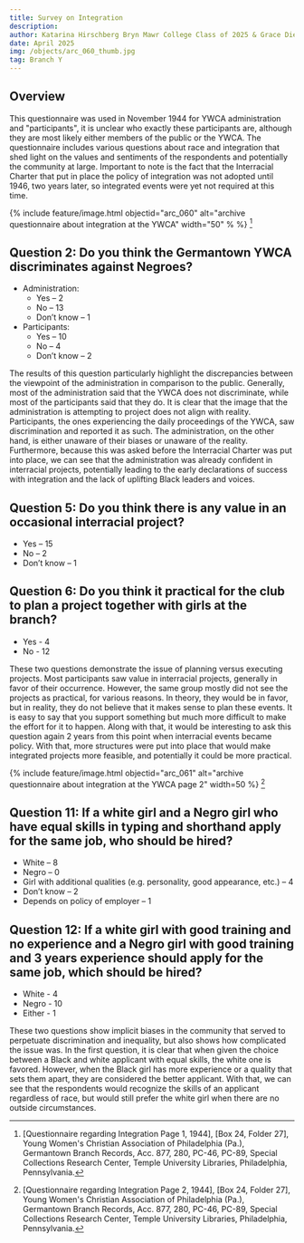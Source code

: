 ```yaml
---
title: Survey on Integration
description:
author: Katarina Hirschberg Bryn Mawr College Class of 2025 & Grace Diehl Bryn Mawr College Class of 2027
date: April 2025
img: /objects/arc_060_thumb.jpg
tag: Branch Y
---
```


## Overview
This questionnaire was used in November 1944 for YWCA administration and "participants", it is unclear who exactly these participants are, although they are most likely either members of the public or the YWCA. The questionnaire includes various questions about race and integration that shed light on the values and sentiments of the respondents and potentially the community at large. Important to note is the fact that the Interracial Charter that put in place the policy of integration was not adopted until 1946, two years later, so integrated events were yet not required at this time.

{% include feature/image.html objectid="arc_060" alt="archive questionnaire about integration at the YWCA" width="50" % %} [^fn1]
## Question 2: Do you think the Germantown YWCA discriminates against Negroes? 
- Administration: 
    - Yes – 2
    - No – 13
    - Don’t know – 1  
- Participants:
    - Yes – 10
    - No – 4
    - Don’t know – 2  

The results of this question particularly highlight the discrepancies between the viewpoint of the administration in comparison to the public. Generally, most of the administration said that the YWCA does not discriminate, while most of the participants said that they do. It is clear that the image that the administration is attempting to project does not align with reality. Participants, the ones experiencing the daily proceedings of the YWCA, saw discrimination and reported it as such. The administration, on the other hand, is either unaware of their biases or unaware of the reality. Furthermore, because this was asked before the Interracial Charter was put into place, we can see that the administration was already confident in interracial projects, potentially leading to the early declarations of success with integration and the lack of uplifting Black leaders and voices.  

## Question 5: Do you think there is any value in an occasional interracial project?
- Yes – 15  
- No – 2  
- Don’t know – 1 

## Question 6: Do you think it practical for the club to plan a project together with girls at the branch?
- Yes - 4
- No - 12

These two questions demonstrate the issue of planning versus executing projects. Most participants saw value in interracial projects, generally in favor of their occurrence. However, the same group mostly did not see the projects as practical, for various reasons. In theory, they would be in favor, but in reality, they do not believe that it makes sense to plan these events. It is easy to say that you support something but much more difficult to make the effort for it to happen. Along with that, it would be interesting to ask this question again 2 years from this point when interracial events became policy. With that, more structures were put into place that would make integrated projects more feasible, and potentially it could be more practical.  

{% include feature/image.html objectid="arc_061" alt="archive questionnaire about integration at the YWCA page 2" width=50 %} [^fn2]
## Question 11: If a white girl and a Negro girl who have equal skills in typing and shorthand apply for the same job, who should be hired?
- White – 8  
- Negro – 0  
- Girl with additional qualities (e.g. personality, good appearance, etc.) – 4  
- Don’t know – 2  
- Depends on policy of employer – 1  

## Question 12: If a white girl with good training and no experience and a Negro girl with good training and 3 years experience should apply for the same job, which should be hired?
- White - 4
- Negro - 10
- Either - 1

These two questions show implicit biases in the community that served to perpetuate discrimination and inequality, but also shows how complicated the issue was. In the first question, it is clear that when given the choice between a Black and white applicant with equal skills, the white one is favored. However, when the Black girl has more experience or a quality that sets them apart, they are considered the better applicant. With that, we can see that the respondents would recognize the skills of an applicant regardless of race, but would still prefer the white girl when there are no outside circumstances.  

[^fn1]: [Questionnaire regarding Integration Page 1, 1944], [Box 24, Folder 27], Young Women's Christian Association of Philadelphia (Pa.), Germantown Branch Records, Acc. 877, 280, PC-46, PC-89, Special Collections Research Center, Temple University Libraries, Philadelphia, Pennsylvania.
[^fn2]: [Questionnaire regarding Integration Page 2, 1944], [Box 24, Folder 27], Young Women's Christian Association of Philadelphia (Pa.), Germantown Branch Records, Acc. 877, 280, PC-46, PC-89, Special Collections Research Center, Temple University Libraries, Philadelphia, Pennsylvania.
